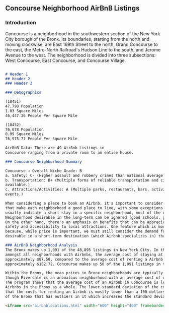 ## Concourse Neighborhood AirBnB Listings

### Introduction

Concourse is a neighborhood in the southwestern section of the New York City borough of the Bronx. Its boundaries, starting from the north and moving clockwise, are East 169th Street to the north, Grand Concourse to the east, the Metro-North Railroad's Hudson Line to the south, and Jerome Avenue to the west. The neighborhood is divided into three subsections: West Concourse, East Concourse, and Concourse Village.

```markdown

# Header 1
## Header 2
### Header 3

### Demographics

(10451)
47,798 Population
1.03 Square Miles
46,447.36 People Per Square Mile

(10452)
76,078 Population
0.99 Square Miles
76,975.77 People Per Square Mile

AirBnB Data: There are 49 AirBnb Listings in
Concourse ranging from a private room to an entire house.

### Concourse Neighborhood Summary 

Concourse → Overall Niche Grade: B
a. Safety: C- (Higher assault and robbery crimes than national average.)
b. Transportation: B+ (Multiple forms of reliable transportation and city parking
available.)
c. Attractions/Activities: A (Multiple parks, restaurants, bars, activities, and nightlife
events.)

When considering a place to book an Airbnb, it's important to consider many of the qualities
that make each neighborhood a good place to live, with some exceptions. Generally, because airbnb's
usually indicate a short stay in a specific neighborhood, most of the qualities which make a
Neighborhood desirable in the long-term can be ignored (good schools, good doctors, best for retirees).
On the other hand, there's an emphasis on benefits that can be appreciated in the short-term, such as
safety and accessibility to local attractions. One feature which is more complicated is the cost of living,
because, while price is important, we must still consider the demand for luxury visits, which are more
desirable in a short-term destination (which Airbnb specializes in) than an actual living situation.

### AirBnB Neighborhood Analysis
The Bronx makes up 1,091 of the 48,895 listings in New York City. In the Bronx
amongst all neighborhoods with Airbnbs, the average cost of staying at an Airbnb is
approximately $87.50, compared to the average cost of renting a Airbnb in the city being
approximately $152.72. Concourse makes up 50 of the 1,091 listings in the Bronx.

Within the Bronx, the mean prices in Bronx neighborhoods are typically under $100
though Riverdale is an anomalous neighborhood with an average cost of rent of over $400.
The program shows that the average cost of an Airbnb in Concourse is less than the cost of
Airbnbs in the Bronx as a whole. The lower standard deviation of the concourse data suggests
that the costs for renting an Airbnb is mostly lower than a 100 dollars as compared to the entirety
of the Bronx that has outliers in it which increases the standard deviation.

<iframe src="airbnblocations.html" width="600" height="400" frameborder="0" frameborder="0" marginwidth="0" marginheight="0" allowfullscreen></iframe>
